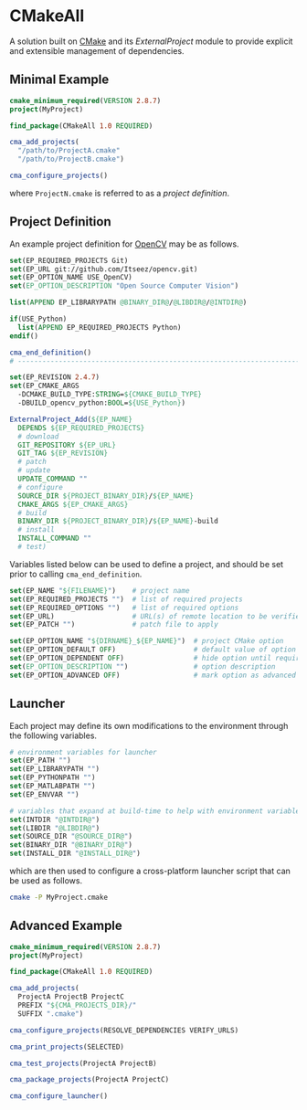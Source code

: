# CMakeAll
A solution built on [CMake](http://cmake.org/) and its *ExternalProject* module to provide explicit and extensible management of dependencies.


## Minimal Example

```cmake
cmake_minimum_required(VERSION 2.8.7)
project(MyProject)

find_package(CMakeAll 1.0 REQUIRED)

cma_add_projects(
  "/path/to/ProjectA.cmake"
  "/path/to/ProjectB.cmake")

cma_configure_projects()
```
where `ProjectN.cmake` is referred to as a *project definition*.


## Project Definition

An example project definition for [OpenCV](http://opencv.org/) may be as follows.

```cmake
set(EP_REQUIRED_PROJECTS Git)
set(EP_URL git://github.com/Itseez/opencv.git)
set(EP_OPTION_NAME USE_OpenCV)
set(EP_OPTION_DESCRIPTION "Open Source Computer Vision")

list(APPEND EP_LIBRARYPATH @BINARY_DIR@/@LIBDIR@/@INTDIR@)

if(USE_Python)
  list(APPEND EP_REQUIRED_PROJECTS Python)
endif()

cma_end_definition()
# -----------------------------------------------------------------------------

set(EP_REVISION 2.4.7)
set(EP_CMAKE_ARGS
  -DCMAKE_BUILD_TYPE:STRING=${CMAKE_BUILD_TYPE}
  -DBUILD_opencv_python:BOOL=${USE_Python})

ExternalProject_Add(${EP_NAME}
  DEPENDS ${EP_REQUIRED_PROJECTS}
  # download
  GIT_REPOSITORY ${EP_URL}
  GIT_TAG ${EP_REVISION}
  # patch
  # update
  UPDATE_COMMAND ""
  # configure
  SOURCE_DIR ${PROJECT_BINARY_DIR}/${EP_NAME}
  CMAKE_ARGS ${EP_CMAKE_ARGS}
  # build
  BINARY_DIR ${PROJECT_BINARY_DIR}/${EP_NAME}-build
  # install
  INSTALL_COMMAND ""
  # test)
```

Variables listed below can be used to define a project, and should be set prior to calling `cma_end_definition`.

```cmake
set(EP_NAME "${FILENAME}")    # project name
set(EP_REQUIRED_PROJECTS "")  # list of required projects
set(EP_REQUIRED_OPTIONS "")   # list of required options
set(EP_URL)                   # URL(s) of remote location to be verified
set(EP_PATCH "")              # patch file to apply

set(EP_OPTION_NAME "${DIRNAME}_${EP_NAME}")  # project CMake option
set(EP_OPTION_DEFAULT OFF)                   # default value of option
set(EP_OPTION_DEPENDENT OFF)                 # hide option until requirements are met
set(EP_OPTION_DESCRIPTION "")                # option description
set(EP_OPTION_ADVANCED OFF)                  # mark option as advanced
```


## Launcher

Each project may define its own modifications to the environment through the following variables.

```cmake
# environment variables for launcher
set(EP_PATH "")
set(EP_LIBRARYPATH "")
set(EP_PYTHONPATH "")
set(EP_MATLABPATH "")
set(EP_ENVVAR "")

# variables that expand at build-time to help with environment variable
set(INTDIR "@INTDIR@")
set(LIBDIR "@LIBDIR@")
set(SOURCE_DIR "@SOURCE_DIR@")
set(BINARY_DIR "@BINARY_DIR@")
set(INSTALL_DIR "@INSTALL_DIR@")
```

which are then used to configure a cross-platform launcher script that can be used as follows.

```bash
cmake -P MyProject.cmake
```


## Advanced Example

```cmake
cmake_minimum_required(VERSION 2.8.7)
project(MyProject)

find_package(CMakeAll 1.0 REQUIRED)

cma_add_projects(
  ProjectA ProjectB ProjectC
  PREFIX "${CMA_PROJECTS_DIR}/"
  SUFFIX ".cmake")

cma_configure_projects(RESOLVE_DEPENDENCIES VERIFY_URLS)

cma_print_projects(SELECTED)

cma_test_projects(ProjectA ProjectB)

cma_package_projects(ProjectA ProjectC)

cma_configure_launcher()
```
